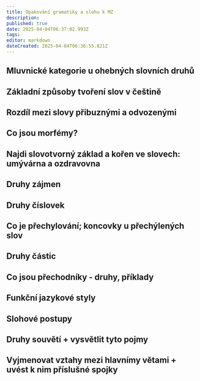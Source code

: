 ```yaml
---
title: Opakování gramatiky a slohu k MZ
description: 
published: true
date: 2025-04-04T06:37:02.993Z
tags: 
editor: markdown
dateCreated: 2025-04-04T06:36:55.821Z
---
```


## Mluvnické kategorie u ohebných slovních druhů
## Základní způsoby tvoření slov v češtině
## Rozdíl mezi slovy přibuznými a odvozenými
## Co jsou morfémy?
## Najdi slovotvorný základ a kořen ve slovech: umývárna a ozdravovna
## Druhy zájmen
## Druhy číslovek
## Co je přechylování; koncovky u přechýlených slov
## Druhy částic
## Co jsou přechodníky - druhy, příklady
## Funkční jazykové styly
## Slohové postupy
## Druhy souvětí + vysvětlit tyto pojmy
## Vyjmenovat vztahy mezi hlavnímy větami + uvést k nim příslušné spojky